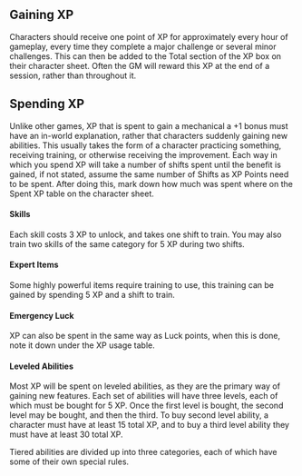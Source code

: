 ## Gaining XP
Characters should receive one point of XP for approximately every hour of gameplay, every time they complete a major challenge or several minor challenges. This can then be added to the Total section of the XP box on their character sheet. Often the GM will reward this XP at the end of a session, rather than throughout it.
## Spending XP
Unlike other games, XP that is spent to gain a mechanical a +1 bonus must have an in-world explanation, rather that characters suddenly gaining new abilities. This usually takes the form of a character practicing something, receiving training, or otherwise receiving the improvement. Each way in which you spend XP will take a number of shifts spent until the benefit is gained, if not stated, assume the same number of Shifts as XP Points need to be spent. After doing this, mark down how much was spent where on the Spent XP table on the character sheet.
#### Skills
Each skill costs 3 XP to unlock, and takes one shift to train. You may also train two skills of the same category for 5 XP during two shifts.
#### Expert Items
Some highly powerful items require training to use, this training can be gained by spending 5 XP and a shift to train.
#### Emergency Luck
XP can also be spent in the same way as Luck points, when this is done, note it down under the XP usage table.
#### Leveled Abilities
Most XP will be spent on leveled abilities, as they are the primary way of gaining new features. Each set of abilities will have three levels, each of which must be bought for 5 XP. Once the first level is bought, the second level may be bought, and then the third. To buy second level ability, a character must have at least 15 total XP, and to buy a third level ability they must have at least 30 total XP.

Tiered abilities are divided up into three categories, each of which have some of their own special rules.
